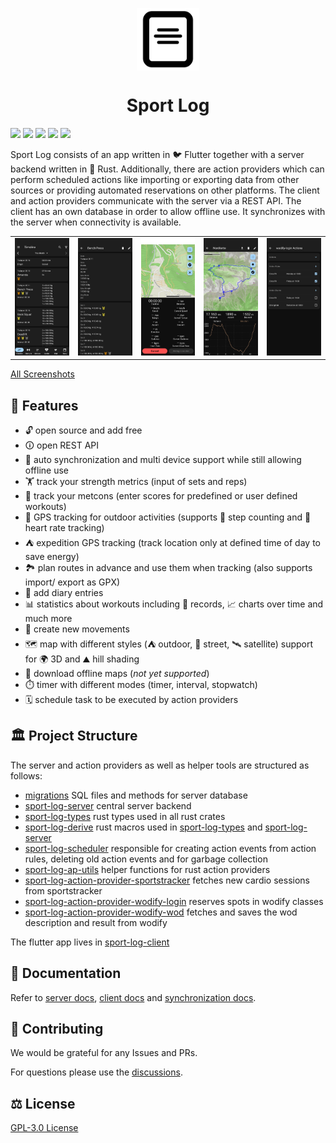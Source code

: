 <p align="center">
  <img src="icon.png" height="100" align="center">
</p>

<h1 align="center">Sport Log</h1>
  
![](https://img.shields.io/github/actions/workflow/status/LorenzSchueler/sport-log/rust.yml?branch=main&label=Rust%20CI)
![](https://img.shields.io/github/actions/workflow/status/LorenzSchueler/sport-log/flutter.yml?branch=main&label=Flutter%20CI)
![](https://img.shields.io/github/actions/workflow/status/LorenzSchueler/sport-log/sql.yml?branch=main&label=SQL%20CI)
![](https://img.shields.io/github/license/LorenzSchueler/sport-log)
![](https://img.shields.io/github/contributors/LorenzSchueler/sport-log)

Sport Log consists of an app written in 🐦 Flutter together with a server backend written in 🦀 Rust.
Additionally, there are action providers which can perform scheduled actions like importing or exporting data from other sources or providing automated reservations on other platforms.
The client and action providers communicate with the server via a REST API.
The client has an own database in order to allow offline use. It synchronizes with the server when connectivity is available.

<table>
  <tr>
    <td><img src="sport-log-client/screenshots/timeline.png"></td>
    <td><img src="sport-log-client/screenshots/strength_details.png"></td>
    <td><img src="sport-log-client/screenshots/tracking.png"></td>
    <td><img src="sport-log-client/screenshots/route_details.png"></td>
    <td><img src="sport-log-client/screenshots/action_provider_overview.png"></td>
  </tr>
</table>

[All Screenshots](sport-log-client/SCREENSHOTS.md)

## 🥕 Features

- 🔓 open source and add free
- 🛈 open REST API
- 🔁 auto synchronization and multi device support while still allowing offline use
- 🏋️ track your strength metrics (input of sets and reps)
- 💯 track your metcons (enter scores for predefined or user defined workouts)
- 🏃 GPS tracking for outdoor activities (supports 👣 step counting and 💓 heart rate tracking)
- ⛺ expedition GPS tracking (track location only at defined time of day to save energy)
- 🏞 plan routes in advance and use them when tracking (also supports import/ export as GPX)
- 📝 add diary entries
- 📊 statistics about workouts including 🏅 records, 📈 charts over time and much more
- 🚴 create new movements
- 🗺️ map with different styles (⛺ outdoor, 🚗 street, 🛰️ satellite) support for 🌍 3D and ⛰️ hill shading
- 💾 download offline maps (*not yet supported*)
- ⏱️ timer with different modes (timer, interval, stopwatch)
- 🗓️ schedule task to be executed by action providers

## 🏛 Project Structure

The server and action providers as well as helper tools are structured as follows:

- [migrations](migrations) SQL files and methods for server database
- [sport-log-server](sport-log-server) central server backend
- [sport-log-types](sport-log-types) rust types used in all rust crates
- [sport-log-derive](sport-log-derive) rust macros used in [sport-log-types](sport-log-types) and [sport-log-server](sport-log-server)
- [sport-log-scheduler](sport-log-scheduler) responsible for creating action events from action rules, deleting old action events and for garbage collection
- [sport-log-ap-utils](sport-log-ap-utils) helper functions for rust action providers
- [sport-log-action-provider-sportstracker](sport-log-action-provider-sportstracker) fetches new cardio sessions from sportstracker
- [sport-log-action-provider-wodify-login](sport-log-action-provider-wodify-login) reserves spots in wodify classes
- [sport-log-action-provider-wodify-wod](sport-log-action-provider-wodify-wod) fetches and saves the wod description and result from wodify

The flutter app lives in [sport-log-client](sport-log-client)

## 📖 Documentation

Refer to [server docs](sport-log-server/README.md), [client docs](sport-log-client/README.md) and [synchronization docs](SYNCHRONIZATION.md).

## 🤝 Contributing

We would be grateful for any Issues and PRs.

For questions please use the [discussions](https://github.com/LorenzSchueler/sport-log/discussions).

## ⚖ License

[GPL-3.0 License](LICENSE)
